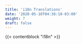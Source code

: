 ```yaml
---
title: 'i18n Translations'
date: '2020-05-10T04:38:10-03:00'
weight: 7
draft: false
---
```


{{< contentblock "i18n" >}}